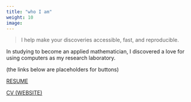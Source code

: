 ```yaml
---
title: "who I am"
weight: 10
image:
---
```


> I help make your discoveries accessible, fast, and reproducible.

In studying to become an applied mathematician, I discovered a love for using computers as my research laboratory.


(the links below are placeholders for buttons)

[RESUME](https://mathematicalmichael.com/resume.pdf)

[CV (WEBSITE)](https://michaelpilosov.com)
